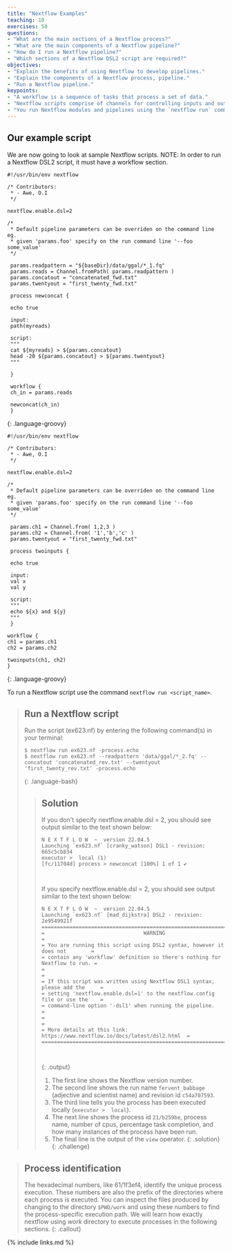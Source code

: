 ```yaml
---
title: "Nextflow Examples"
teaching: 10
exercises: 50
questions:
- "What are the main sections of a Nextflow process?"
- "What are the main components of a Nextflow pipeline?"
- "How do I run a Nextflow pipeline?"
- "Which sections of a Nextflow DSL2 script are required?"
objectives:
- "Explain the benefits of using Nextflow to develop pipelines."
- "Explain the components of a Nextflow process, pipeline."
- "Run a Nextflow pipeline."
keypoints:
- "A workflow is a sequence of tasks that process a set of data."
- "Nextflow scripts comprise of channels for controlling inputs and outputs, and processes for defining workflow tasks."
- "You run Nextflow modules and pipelines using the `nextflow run` command."
---
```


## Our example script

We are now going to look at sample Nextflow scripts.
NOTE: In order to run a Nextflow DSL2 script, it must have a workflow section.

~~~
#!/usr/bin/env nextflow

/* Contributors:
 * - Awe, O.I
 */

nextflow.enable.dsl=2

/*
 * Default pipeline parameters can be overriden on the command line eg.
 * given 'params.foo' specify on the run command line '--foo some_value'
 */

 params.readpattern = "${baseDir}/data/ggal/*_1.fq"
 params.reads = Channel.fromPath( params.readpattern )
 params.concatout = "concatenated_fwd.txt"
 params.twentyout = "first_twenty_fwd.txt"

 process newconcat {

 echo true

 input:
 path(myreads)

 script:
 """
 cat ${myreads} > ${params.concatout}
 head -20 ${params.concatout} > ${params.twentyout}
 """

 }

 workflow {
 ch_in = params.reads

 newconcat(ch_in)
 }
~~~~
{: .language-groovy}

~~~
#!/usr/bin/env nextflow

/* Contributors:
 * - Awe, O.I
 */

nextflow.enable.dsl=2

/*
 * Default pipeline parameters can be overriden on the command line eg.
 * given 'params.foo' specify on the run command line '--foo some_value'
 */

 params.ch1 = Channel.from( 1,2,3 )
 params.ch2 = Channel.from( '1','b','c' )
 params.twentyout = "first_twenty_fwd.txt"

 process twoinputs {

 echo true

 input:
 val x
 val y

 script:
 """
 echo ${x} and ${y}
 """
 }

workflow {
ch1 = params.ch1
ch2 = params.ch2

twoinputs(ch1, ch2)
}
~~~~
{: .language-groovy}

To run a Nextflow script use the command `nextflow run <script_name>`.

> ## Run a Nextflow  script
> Run the script (ex623.nf) by entering the following command(s) in your terminal:
>
> ~~~
> $ nextflow run ex623.nf -process.echo
> $ nextflow run ex623.nf --readpattern 'data/ggal/*_2.fq' --concatout 'concatenated_rev.txt' --twentyout 'first_twenty_rev.txt' -process.echo
> ~~~
> {: .language-bash}
> > ## Solution
> > If you don't specify nextflow.enable.dsl = 2, you should see output similar to the text shown below:
> >
> > ~~~
> > N E X T F L O W  ~  version 22.04.5
> > Launching `ex623.nf` [cranky_watson] DSL1 - revision: 665c5cb834
> > executor >  local (1)
> > [fc/11704d] process > newconcat [100%] 1 of 1 ✔
> >
> >  
> > ~~~
> > If you specify nextflow.enable.dsl = 2, you should see output similar to the text shown below:
> >
> > ~~~
> > N E X T F L O W  ~  version 22.04.5
> > Launching `ex623.nf` [mad_dijkstra] DSL2 - revision: 2e9549921f
> > =============================================================================
> > =                                WARNING                                    =
> > = You are running this script using DSL2 syntax, however it does not        =
> > = contain any 'workflow' definition so there's nothing for Nextflow to run. =
> > =                                                                           =
> > = If this script was written using Nextflow DSL1 syntax, please add the     =
> > = setting 'nextflow.enable.dsl=1' to the nextflow.config file or use the    =
> > = command-line option '-dsl1' when running the pipeline.                    =
> > =                                                                           =
> > = More details at this link: https://www.nextflow.io/docs/latest/dsl2.html  =
> > =============================================================================
> >
> >  
> > ~~~
> > {: .output}
> >
> > 1. The first line shows the Nextflow version number.
> > 1. The second line shows the run name `fervent_babbage` (adjective and scientist name) and revision id `c54a707593`.
> > 1. The third line tells you the process has been executed locally (`executor >  local`).
> > 1. The next line shows the process id `21/b259be`, process name, number of cpus, percentage task completion, and how many instances of the process have been run.
> > 1. The final line is the output of the `view` operator.
> {: .solution}
{: .challenge}


> ## Process identification
> The hexadecimal numbers, like 61/1f3ef4, identify the unique process execution.
> These numbers are also the prefix of the directories where each process is executed.
> You can inspect the files produced by changing to the directory `$PWD/work` and
> using these numbers to find the process-specific execution path. We will learn how exactly
> nextflow using *work* directory to execute processes in the following sections.
{: .callout}



{% include links.md %}
